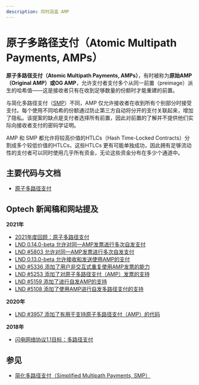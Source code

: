 ```yaml
---
description: 同时涵盖 AMP
---
```


# 原子多路径支付（Atomic Multipath Payments, AMPs）

**原子多路径支付（Atomic Multipath Payments, AMPs）**，有时被称为**原始AMP（Original AMP）或OG AMP**，允许支付者支付多个从同一前置（preimage）派生的哈希值——这是接收者只有在收到足够数量的份额时才能重建的前置。

与简化多路径支付（[SMP](https://bitcoinops.org/en/topics/multipath-payments/)）不同，AMP 仅允许接收者在收到所有个别部分时接受支付。每个使用不同哈希的份额通过防止第三方自动将分开的支付关联起来，增加了隐私。该提案的缺点是支付者选择所有前置，因此对前置的了解并不提供他们实际向接收者支付的密码学证明。

AMP 和 SMP 都允许将较高价值的HTLCs（Hash Time-Locked Contracts）分割成多个较低价值的HTLCs，这些HTLCs 更有可能单独成功，因此拥有足够流动性的支付者可以同时使用几乎所有资金，无论这些资金分布在多少个通道中。

## 主要代码与文档

* [原子多路径支付](https://lists.linuxfoundation.org/pipermail/lightning-dev/2018-February/000993.html)

## Optech 新闻稿和网站提及

**2021年**

* [2021年度回顾：原子多路径支付](https://bitcoinops.org/en/newsletters/2021/12/22/#amp)
* [LND 0.14.0-beta 允许对同一AMP发票进行多次自发支付](https://bitcoinops.org/en/newsletters/2021/11/24/#lnd-0-14-0-beta)
* [LND #5803 允许对同一AMP发票进行多次自发支付](https://bitcoinops.org/en/newsletters/2021/11/03/#lnd-5803)
* [LND 0.13.0-beta 允许接收和发送使用AMP的支付](https://bitcoinops.org/en/newsletters/2021/06/23/#lnd-0-13-0-beta)
* [LND #5336 添加了用户非交互式重复使用AMP发票的能力](https://bitcoinops.org/en/newsletters/2021/06/09/#lnd-5336)
* [LND #5253 添加了对原子多路径支付（AMP）发票的支持](https://bitcoinops.org/en/newsletters/2021/05/19/#lnd-5253)
* [LND #5159 添加了进行自发AMP的支持](https://bitcoinops.org/en/newsletters/2021/05/05/#lnd-5159)
* [LND #5108 添加了使用AMP进行自发多路径支付的支持](https://bitcoinops.org/en/newsletters/2021/04/14/#lnd-5108)

**2020年**

* [LND #3957 添加了有用于支持原子多路径支付（AMP）的代码](https://bitcoinops.org/en/newsletters/2020/02/12/#lnd-3957)

**2018年**

* [闪电网络协议1.1目标：多路径支付](https://bitcoinops.org/en/newsletters/2018/11/20/#multi-path-payments)

## 参见

* [简化多路径支付（Simplified Multipath Payments, SMP）](https://bitcoinops.org/en/topics/multipath-payments/)
